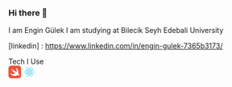 ### Hi there 👋 
I am Engin Gülek
I am studying at Bilecik Seyh Edebali University


[linkedin] : https://www.linkedin.com/in/engin-gulek-7365b3173/

Tech I Use <br>
<img src="https://raw.githubusercontent.com/github/explore/80688e429a7d4ef2fca1e82350fe8e3517d3494d/topics/swift/swift.png" width="25" height="25">
<tab>
  <img src="https://raw.githubusercontent.com/github/explore/80688e429a7d4ef2fca1e82350fe8e3517d3494d/topics/react/react.png" width="25" height="25">
  







